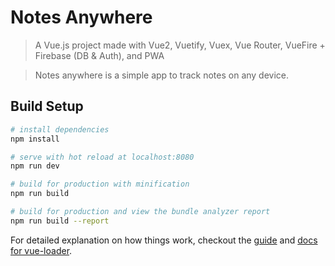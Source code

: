 # Notes Anywhere

> A Vue.js project made with Vue2, Vuetify, Vuex, Vue Router, VueFire + Firebase (DB & Auth), and PWA

> Notes anywhere is a simple app to track notes on any device.

## Build Setup

``` bash
# install dependencies
npm install

# serve with hot reload at localhost:8080
npm run dev

# build for production with minification
npm run build

# build for production and view the bundle analyzer report
npm run build --report
```

For detailed explanation on how things work, checkout the [guide](http://vuejs-templates.github.io/webpack/) and [docs for vue-loader](http://vuejs.github.io/vue-loader).
